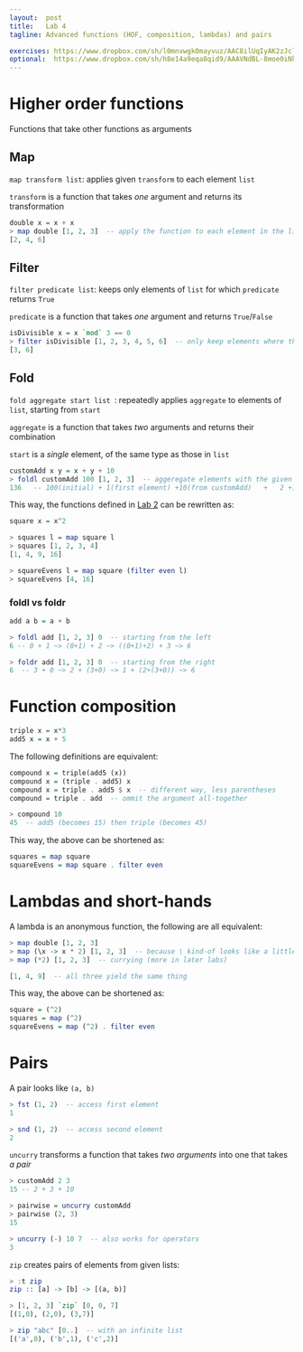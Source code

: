 ```yaml
---
layout:  post
title:   Lab 4
tagline: Advanced functions (HOF, composition, lambdas) and pairs

exercises: https://www.dropbox.com/sh/l0mnvwgk0mayvuz/AAC8ilUqIyAK2zJcld9ifU9aa?dl=0
optional:  https://www.dropbox.com/sh/h8e14a9eqa8qid9/AAAVNdBL-8moe0iNkeRIVN05a?dl=0
---
```

# Higher order functions

Functions that take other functions as arguments

## Map

`map transform list`: applies given `transform` to each element `list`

`transform` is a function that takes *one* argument and returns its transformation

```haskell
double x = x + x
> map double [1, 2, 3]  -- apply the function to each element in the list
[2, 4, 6]
```

## Filter

`filter predicate list`: keeps only elements of `list` for which `predicate` returns `True`

`predicate` is a function that takes *one* argument and returns  `True`/`False`

```haskell
isDivisible x = x `mod` 3 == 0
> filter isDivisible [1, 2, 3, 4, 5, 6]  -- only keep elements where the function returns True
[3, 6]
```

## Fold

`fold aggregate start list `: repeatedly applies `aggregate` to elements of `list`, starting from `start`

`aggregate` is a function that takes *two* arguments and returns their combination

`start` is a *single* element, of the same type as those in `list`

```haskell
customAdd x y = x + y + 10
> foldl customAdd 100 [1, 2, 3]  -- aggeregate elements with the given function starting with the initial value
136   -- 100(initial) + 1(first element) +10(from customAdd)   +   2 +10   +   3 +10
```

This way, the functions defined in [Lab 2](/lab2) can be rewritten as:

```haskell
square x = x^2

> squares l = map square l
> squares [1, 2, 3, 4]
[1, 4, 9, 16]

> squareEvens l = map square (filter even l)
> squareEvens [4, 16]
```

### foldl vs foldr

```haskell
add a b = a + b

> foldl add [1, 2, 3] 0  -- starting from the left
6 -- 0 + 1 ~> (0+1) + 2 ~> ((0+1)+2) + 3 ~> 6

> foldr add [1, 2, 3] 0  -- starting from the right
6  -- 3 + 0 ~> 2 + (3+0) ~> 1 + (2+(3+0)) ~> 6
```



# Function composition

```haskell
triple x = x*3
add5 x = x + 5
```

The following definitions are equivalent:

```haskell
compound x = triple(add5 (x))
compound x = (triple . add5) x
compound x = triple . add5 $ x  -- different way, less parentheses
compound = triple . add  -- ommit the argument all-together

> compound 10
45  -- add5 (becomes 15) then triple (becomes 45)
```

This way, the above can be shortened as:

```haskell
squares = map square
squareEvens = map square . filter even
```



# Lambdas and short-hands

A lambda is an anonymous function, the following are all equivalent:

```haskell
> map double [1, 2, 3]
> map (\x -> x * 2) [1, 2, 3]  -- because \ kind-of looks like a little lambda
> map (*2) [1, 2, 3]  -- currying (more in later labs)

[1, 4, 9]  -- all three yield the same thing
```

This way, the above can be shortened as:

```haskell
square = (^2)
squares = map (^2)
squareEvens = map (^2) . filter even
```



# Pairs

A pair looks like `(a, b)`

```haskell
> fst (1, 2)  -- access first element
1

> snd (1, 2)  -- access second element
2
```



 `uncurry` transforms a function that takes *two arguments* into one that takes *a pair*

```haskell
> customAdd 2 3
15 -- 2 + 3 + 10

> pairwise = uncurry customAdd
> pairwise (2, 3)
15

> uncurry (-) 10 7  -- also works for operators
3
```



 `zip` creates pairs of elements from given lists:

```haskell
> :t zip
zip :: [a] -> [b] -> [(a, b)]

> [1, 2, 3] `zip` [0, 0, 7]
[(1,0), (2,0), (3,7)]

> zip "abc" [0..]  -- with an infinite list
[('a',0), ('b',1), ('c',2)]
```
